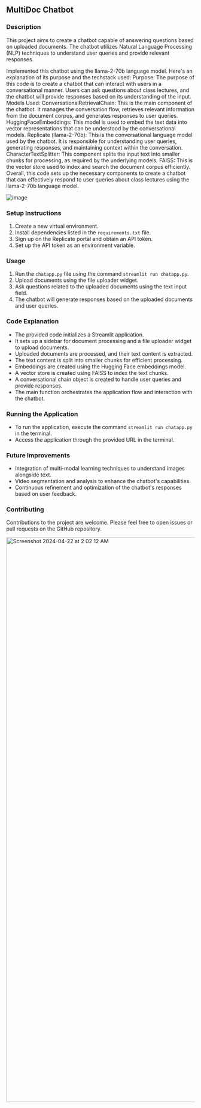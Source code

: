 ## MultiDoc Chatbot

### Description
This project aims to create a chatbot capable of answering questions based on uploaded documents. The chatbot utilizes Natural Language Processing (NLP) techniques to understand user queries and provide relevant responses. 

Implemented this chatbot using the llama-2-70b language model. Here's an explanation of its purpose and the techstack used:
Purpose: The purpose of this code is to create a chatbot that can interact with users in a conversational manner. Users can ask questions about class lectures, and the chatbot will provide responses based on its understanding of the input.
Models Used:
ConversationalRetrievalChain: This is the main component of the chatbot. It manages the conversation flow, retrieves relevant information from the document corpus, and generates responses to user queries.
HuggingFaceEmbeddings: This model is used to embed the text data into vector representations that can be understood by the conversational models.
Replicate (llama-2-70b): This is the conversational language model used by the chatbot. It is responsible for understanding user queries, generating responses, and maintaining context within the conversation.
CharacterTextSplitter: This component splits the input text into smaller chunks for processing, as required by the underlying models.
FAISS: This is the vector store used to index and search the document corpus efficiently.
Overall, this code sets up the necessary components to create a chatbot that can effectively respond to user queries about class lectures using the llama-2-70b language model.

![image](https://github.com/abhishict/LectureBot/assets/28643880/ca7c2457-ca72-4440-9012-434308894588)


### Setup Instructions
1. Create a new virtual environment.
2. Install dependencies listed in the `requirements.txt` file.
3. Sign up on the Replicate portal and obtain an API token.
4. Set up the API token as an environment variable.

### Usage
1. Run the `chatapp.py` file using the command `streamlit run chatapp.py`.
2. Upload documents using the file uploader widget.
3. Ask questions related to the uploaded documents using the text input field.
4. The chatbot will generate responses based on the uploaded documents and user queries.

### Code Explanation
- The provided code initializes a Streamlit application.
- It sets up a sidebar for document processing and a file uploader widget to upload documents.
- Uploaded documents are processed, and their text content is extracted.
- The text content is split into smaller chunks for efficient processing.
- Embeddings are created using the Hugging Face embeddings model.
- A vector store is created using FAISS to index the text chunks.
- A conversational chain object is created to handle user queries and provide responses.
- The main function orchestrates the application flow and interaction with the chatbot.

### Running the Application
- To run the application, execute the command `streamlit run chatapp.py` in the terminal.
- Access the application through the provided URL in the terminal.

### Future Improvements
- Integration of multi-modal learning techniques to understand images alongside text.
- Video segmentation and analysis to enhance the chatbot's capabilities.
- Continuous refinement and optimization of the chatbot's responses based on user feedback.

### Contributing
Contributions to the project are welcome. Please feel free to open issues or pull requests on the GitHub repository.

<img width="1504" alt="Screenshot 2024-04-22 at 2 02 12 AM" src="https://github.com/abhishict/LectureBot/assets/28643880/738ba054-d31a-4417-9b07-948d09a5fe32">



